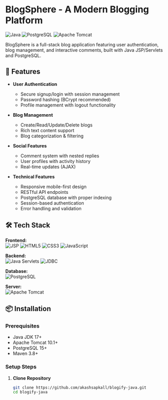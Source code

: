 # BlogSphere - A Modern Blogging Platform

![Java](https://img.shields.io/badge/Java-17%2B-blue)
![PostgreSQL](https://img.shields.io/badge/PostgreSQL-15%2B-brightgreen)
![Apache Tomcat](https://img.shields.io/badge/Apache_Tomcat-10.1%2B-orange)

BlogSphere is a full-stack blog application featuring user authentication, blog management, and interactive comments, built with Java JSP/Servlets and PostgreSQL.

## 🚀 Features

- **User Authentication**
  - Secure signup/login with session management
  - Password hashing (BCrypt recommended)
  - Profile management with logout functionality

- **Blog Management**
  - Create/Read/Update/Delete blogs
  - Rich text content support
  - Blog categorization & filtering

- **Social Features**
  - Comment system with nested replies
  - User profiles with activity history
  - Real-time updates (AJAX)

- **Technical Features**
  - Responsive mobile-first design
  - RESTful API endpoints
  - PostgreSQL database with proper indexing
  - Session-based authentication
  - Error handling and validation

## 🛠 Tech Stack

**Frontend:**  
![JSP](https://img.shields.io/badge/JSP-3.1%2B-yellowgreen) 
![HTML5](https://img.shields.io/badge/HTML5-E34F26?logo=html5&logoColor=white)
![CSS3](https://img.shields.io/badge/CSS3-1572B6?logo=css3&logoColor=white)
![JavaScript](https://img.shields.io/badge/JavaScript-ES6%2B-yellow)

**Backend:**  
![Java Servlets](https://img.shields.io/badge/Java_Servlets-5.0%2B-blue)
![JDBC](https://img.shields.io/badge/JDBC-4.3%2B-lightgrey)

**Database:**  
![PostgreSQL](https://img.shields.io/badge/PostgreSQL-15%2B-336791?logo=postgresql)

**Server:**  
![Apache Tomcat](https://img.shields.io/badge/Apache_Tomcat-10.1%2B-F8DC75?logo=apachetomcat)

## 📦 Installation

### Prerequisites
- Java JDK 17+
- Apache Tomcat 10.1+
- PostgreSQL 15+
- Maven 3.8+

### Setup Steps
1. **Clone Repository**
   ```bash
   git clone https://github.com/akashsapkall/blogify-java.git
   cd blogify-java
